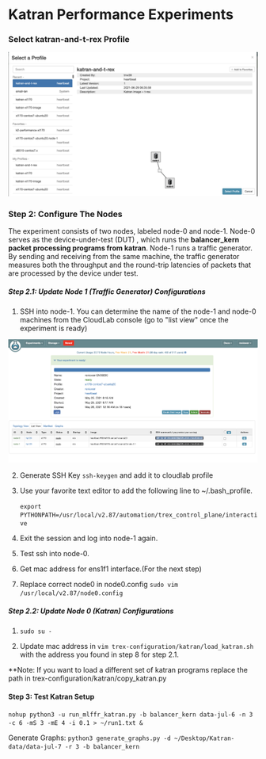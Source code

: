 # Katran Performance Experiments


### Select katran-and-t-rex Profile
<img src="instruction-images/katran-and-trex profile.png" width="700px" />

### Step 2: Configure The Nodes

The experiment consists of two nodes, labeled node-0 and node-1. Node-0 serves as the device-under-test (DUT) , which runs the **balancer_kern packet processing programs from katran**. Node-1 runs a traffic generator. By sending and receiving from the same machine, the traffic generator measures both the throughput and the round-trip latencies of packets that are processed by the device under test. 


##### Step 2.1: Update Node 1 (Traffic Generator) Configurations

1) SSH into node-1.  You can determine the name of the node-1 and node-0 machines from the CloudLab console (go to "list view" once the experiment is ready)

 <img src="instruction-images/cloudlab-listview.png" width="700px">

2) Generate SSH Key `ssh-keygen` and add it to cloudlab profile

3) Use your favorite text editor to add the following line to ~/.bash_profile.

   ```export PYTHONPATH=/usr/local/v2.87/automation/trex_control_plane/interactive``` 

4) Exit the session and log into node-1 again. 

5) Test ssh into node-0. 

6) Get mac address for ens1f1 interface.(For the next step)

7) Replace correct node0 in node0.config `sudo vim /usr/local/v2.87/node0.config`

##### Step 2.2: Update Node 0 (Katran) Configurations

1) `sudo su - `

2) Update mac address in `vim trex-configuration/katran/load_katran.sh` with the address you found in step 8 for step 2.1. 

**Note: If you want to load a different set of katran programs replace the path in trex-configuration/katran/copy_katran.py 

#### Step 3: Test Katran Setup 

`nohup python3 -u run_mlffr_katran.py -b balancer_kern data-jul-6 -n 3 -c 6 -mS 3 -mE 4 -i 0.1 > ~/run1.txt &`

Generate Graphs:
`python3 generate_graphs.py -d ~/Desktop/Katran-data/data-jul-7 -r 3 -b balancer_kern`
